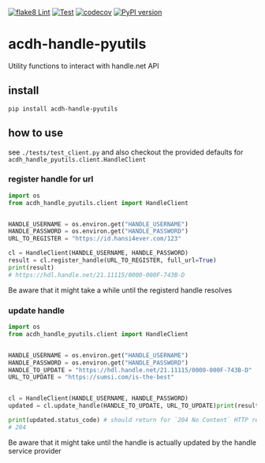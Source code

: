 [![flake8 Lint](https://github.com/acdh-oeaw/acdh-handle-pyutils/actions/workflows/lint.yml/badge.svg)](https://github.com/acdh-oeaw/acdh-handle-pyutils/actions/workflows/lint.yml)
[![Test](https://github.com/acdh-oeaw/acdh-handle-pyutils/actions/workflows/test.yml/badge.svg)](https://github.com/acdh-oeaw/acdh-handle-pyutils/actions/workflows/test.yml)
[![codecov](https://codecov.io/gh/acdh-oeaw/acdh-handle-pyutils/branch/master/graph/badge.svg?token=96XqlDbpDw)](https://codecov.io/gh/acdh-oeaw/acdh-handle-pyutils)
[![PyPI version](https://badge.fury.io/py/acdh-handle-pyutils.svg)](https://badge.fury.io/py/acdh-handle-pyutils)

# acdh-handle-pyutils

Utility functions to interact with handle.net API

## install

`pip install acdh-handle-pyutils`


## how to use

see `./tests/test_client.py` and also checkout the provided defaults for `acdh_handle_pyutils.client.HandleClient` 

### register handle for url

```Python
import os
from acdh_handle_pyutils.client import HandleClient


HANDLE_USERNAME = os.environ.get("HANDLE_USERNAME")
HANDLE_PASSWORD = os.environ.get("HANDLE_PASSWORD")
URL_TO_REGISTER = "https://id.hansi4ever.com/123"

cl = HandleClient(HANDLE_USERNAME, HANDLE_PASSWORD)
result = cl.register_handle(URL_TO_REGISTER, full_url=True)
print(result)
# https://hdl.handle.net/21.11115/0000-000F-743B-D
```

Be aware that it might take a while until the registerd handle resolves

### update handle


```Python
import os
from acdh_handle_pyutils.client import HandleClient


HANDLE_USERNAME = os.environ.get("HANDLE_USERNAME")
HANDLE_PASSWORD = os.environ.get("HANDLE_PASSWORD")
HANDLE_TO_UPDATE = "https://hdl.handle.net/21.11115/0000-000F-743B-D"
URL_TO_UPDATE = "https://sumsi.com/is-the-best"


cl = HandleClient(HANDLE_USERNAME, HANDLE_PASSWORD)
updated = cl.update_handle(HANDLE_TO_UPDATE, URL_TO_UPDATE)print(result)

print(updated.status_code) # should return for `204 No Content` HTTP response code for a successful update
# 204
```

Be aware that it might take until the handle is actually updated by the handle service provider


